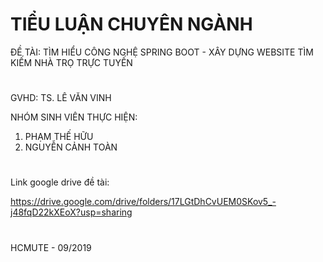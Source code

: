 # TIỂU LUẬN CHUYÊN NGÀNH
ĐỀ TÀI: TÌM HIỂU CÔNG NGHỆ SPRING BOOT - XÂY DỰNG WEBSITE TÌM KIẾM NHÀ TRỌ TRỰC TUYẾN
# 
GVHD: TS. LÊ VĂN VINH

NHÓM SINH VIÊN THỰC HIỆN:
1. PHẠM THẾ HỮU
2. NGUYỄN CẢNH TOÀN
# 
Link google drive đề tài:

https://drive.google.com/drive/folders/17LGtDhCvUEM0SKov5_-j48fqD22kXEoX?usp=sharing
#
HCMUTE - 09/2019
